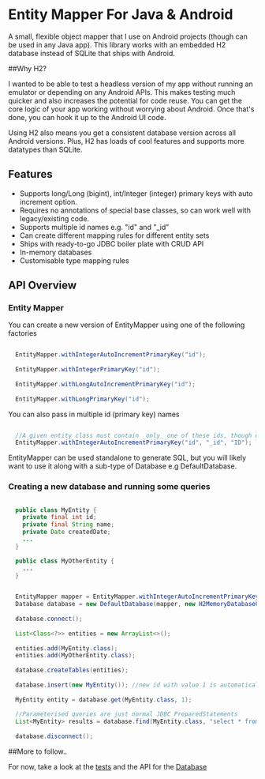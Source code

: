 Entity Mapper For Java & Android
===

A small, flexible object mapper that I use on Android projects (though can be used in any Java app). This library works with an embedded H2 database instead of SQLite that ships with Android. 

##Why H2?

I wanted to be able to test a headless version of my app without running an emulator or depending on any Android APIs. This makes testing much quicker and also increases the potential for code reuse. You can get the core logic of your app working without worrying about Android. Once that's done, you can hook it up to the Android UI code. 

Using H2 also means you get a consistent database version across all Android versions. Plus, H2 has loads of cool features and supports more datatypes than SQLite. 

## Features
- Supports long/Long (bigint), int/Integer (integer) primary keys with auto increment option.
- Requires no annotations of special base classes, so can work well with legacy/existing code.
- Supports multiple id names e.g. "id" and "_id"
- Can create different mapping rules for different entity sets
- Ships with ready-to-go JDBC boiler plate with CRUD API
- In-memory databases
- Customisable type mapping rules

## API Overview

### Entity Mapper
You can create a new version of EntityMapper using one of the following factories

```java

  EntityMapper.withIntegerAutoIncrementPrimaryKey("id");
  
  EntityMapper.withIntegerPrimaryKey("id");
  
  EntityMapper.withLongAutoIncrementPrimaryKey("id");
  
  EntityMapper.withLongPrimaryKey("id");

```

You can also pass in multiple id (primary key) names

``` java

  //A given entity class must contain _only_ one of these ids, though different entities can have different ids
  EntityMapper.withIntegerAutoIncrementPrimaryKey("id", "_id", "ID");

```

EntityMapper can be used standalone to generate SQL, but you will likely want to use it along with a sub-type of Database e.g DefaultDatabase. 

### Creating a new database and running some queries

``` java

  public class MyEntity {
    private final int id;
    private final String name;
    private Date createdDate;
    ...
  }

  public class MyOtherEntity {
    ...
  }

```


```java

  EntityMapper mapper = EntityMapper.withIntegerAutoIncrementPrimaryKey("id");
  Database database = new DefaultDatabase(mapper, new H2MemoryDatabaseClient("test"));
  
  database.connect();
  
  List<Class<?>> entities = new ArrayList<>();
  
  entities.add(MyEntity.class);
  entities.add(MyOtherEntity.class);
  
  database.createTables(entities);
  
  database.insert(new MyEntity()); //new id with value 1 is automatically inserted
  
  MyEntity entity = database.get(MyEntity.class, 1);
  
  //Parameterised queries are just normal JDBC PreparedStatements
  List<MyEntity> results = database.find(MyEntity.class, "select * from MyEntity where property > ?", 10);
  
  database.disconnect();

```


##More to follow..

For now, take a look at the [tests](src/test/java/test/org/entitymapper) and the API for the [Database](src/main/java/org/entitymapper/database/Database.java)
